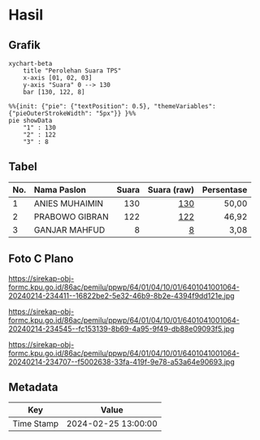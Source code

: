 # Hasil

## Grafik

```mermaid
xychart-beta
    title "Perolehan Suara TPS"
    x-axis [01, 02, 03]
    y-axis "Suara" 0 --> 130
    bar [130, 122, 8]
```

```mermaid
%%{init: {"pie": {"textPosition": 0.5}, "themeVariables": {"pieOuterStrokeWidth": "5px"}} }%%
pie showData
    "1" : 130
    "2" : 122
    "3" : 8
```

## Tabel

| No. | Nama Paslon    | Suara | Suara (raw) | Persentase |
|:--- |:-------------- | -----:| -----------:| ----------:|
| 1   | ANIES MUHAIMIN | 130   | [130][p-1]  | 50,00      |
| 2   | PRABOWO GIBRAN | 122   | [122][p-2]  | 46,92      |
| 3   | GANJAR MAHFUD  | 8     | [8][p-3]    | 3,08       |


[p-1]: https://github.com/gigit-pemilu/pemilu-2024-64-kalimantan-timur/blob/main/pilpres/hitung-suara/sub/64-kalimantan-timur/sub/01-paser/sub/04-tanah-grogot/sub/1001-tanah-grogot/sub/064-tps/sub/paslon-1.txt
[p-2]: https://github.com/gigit-pemilu/pemilu-2024-64-kalimantan-timur/blob/main/pilpres/hitung-suara/sub/64-kalimantan-timur/sub/01-paser/sub/04-tanah-grogot/sub/1001-tanah-grogot/sub/064-tps/sub/paslon-2.txt
[p-3]: https://github.com/gigit-pemilu/pemilu-2024-64-kalimantan-timur/blob/main/pilpres/hitung-suara/sub/64-kalimantan-timur/sub/01-paser/sub/04-tanah-grogot/sub/1001-tanah-grogot/sub/064-tps/sub/paslon-3.txt

## Foto C Plano

https://sirekap-obj-formc.kpu.go.id/86ac/pemilu/ppwp/64/01/04/10/01/6401041001064-20240214-234411--16822be2-5e32-46b9-8b2e-4394f9dd121e.jpg

https://sirekap-obj-formc.kpu.go.id/86ac/pemilu/ppwp/64/01/04/10/01/6401041001064-20240214-234545--fc153139-8b69-4a95-9f49-db88e09093f5.jpg

https://sirekap-obj-formc.kpu.go.id/86ac/pemilu/ppwp/64/01/04/10/01/6401041001064-20240214-234707--f5002638-33fa-419f-9e78-a53a64e90693.jpg


## Metadata

| Key        | Value               |
| ---------- | ------------------- |
| Time Stamp | 2024-02-25 13:00:00 |



